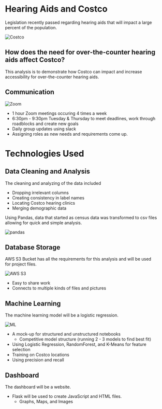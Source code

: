 # Hearing Aids and Costco
Legislation recently passed regarding hearing aids that will impact a large percent of the population. 

![Costco](https://user-images.githubusercontent.com/106329824/198686685-262efbd1-3de0-4bf0-88a5-2c8d7df4ffd9.png)

## How does the need for over-the-counter hearing aids affect Costco?
This analysis is to demonstrate how Costco can impact and increase accessibility for over-the-counter hearing aids. 

## Communication
![Zoom](https://user-images.githubusercontent.com/106329824/198689305-eaff54cd-e6a1-408b-a853-ab3342e8430e.jpg)


* 1 hour Zoom meetings occuring 4 times a week
* 6:30pm - 9:30pm Tuesday & Thursday to meet deadlines, work through roadblocks and create new goals
* Daily group updates using slack
* Assigning roles as new needs and requirements come up.

# Technologies Used
## Data Cleaning and Analysis
The cleaning and analyzing of the data included 
* Dropping irrelevant columns
* Creating consistency in label names
* Locating Costco hearing clinics
* Merging demographic data 

Using Pandas, data that started as census data was transformed to csv files allowing for quick and simple analysis.

![pandas](https://user-images.githubusercontent.com/106329824/198688854-4270eaa5-c9ee-4077-8bc0-36c8893a9580.jpg)


## Database Storage
AWS S3 Bucket has all the requirements for this analysis and will be used for project files.

![AWS S3](https://user-images.githubusercontent.com/106329824/198686111-b3f238c1-1930-44ac-9c12-cb1bc2f3882d.jpg)


* Easy to share work
* Connects to multiple kinds of files and pictures

## Machine Learning
The machine learning model will be a logistic regression.  

![ML](https://user-images.githubusercontent.com/106329824/198689906-7dbebcf9-14e0-456e-b50f-7dab7ee06345.jpg)


* A mock-up for structured and unstructured notebooks 
  * Competitive model structure (running 2 - 3 models to find best fit)
* Using Logistic Regression, RandomForest, and K-Means for feature selection
* Training on Costco locations
* Using precision and recall

## Dashboard
The dashboard will be a website. 
* Flask will be used to create JavaScript and HTML files.
  * Graphs, Maps, and Images
